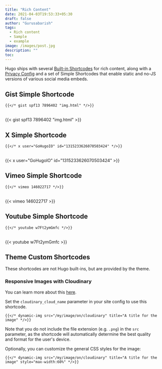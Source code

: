 ```yaml
---
title: "Rich Content"
date: 2021-04-03T19:53:33+05:30
draft: false
author: "Gurusabarish"
tags:
  - Rich content
  - Sample
  - example
image: /images/post.jpg
description: ""
toc:
---
```


Hugo ships with several [Built-in Shortcodes](https://gohugo.io/content-management/shortcodes/#use-hugo-s-built-in-shortcodes) for rich content, along with a [Privacy Config](https://gohugo.io/about/hugo-and-gdpr/) and a set of Simple Shortcodes that enable static and no-JS versions of various social media embeds.

## Gist Simple Shortcode

```
{{</* gist spf13 7896402 "img.html" */>}}
```

<br>
{{< gist spf13 7896402 "img.html" >}}
<br>

## X Simple Shortcode

```
{{</* x user="GoHugoIO" id="1315233626070503424" */>}}
```

<br>
{{< x user="GoHugoIO" id="1315233626070503424" >}}
<br>

## Vimeo Simple Shortcode

```
{{</* vimeo 146022717 */>}}
```

<br>
{{< vimeo 146022717 >}}
<br>

## Youtube Simple Shortcode

```
{{</* youtube w7Ft2ymGmfc */>}}
```

<br>
{{< youtube w7Ft2ymGmfc >}}
<br>

## Theme Custom Shortcodes

These shortcodes are not Hugo built-ins, but are provided by the theme.

### Responsive Images with Cloudinary

You can learn more about this [here](https://cloudinary.com/documentation/responsive_images).

Set the `cloudinary_cloud_name` parameter in your site config to use this shortcode.

```
{{</* dynamic-img src="/my/image/on/cloudinary" title="A title for the image" */>}}
```

Note that you do not include the file extension (e.g. `.png`) in the `src` parameter, as the shortcode will automatically determine the best quality and format for the user's device.

Optionally, you can customize the general CSS styles for the image:

```
{{</* dynamic-img src="/my/image/on/cloudinary" title="A title for the image" style="max-width:60%" */>}}
```
